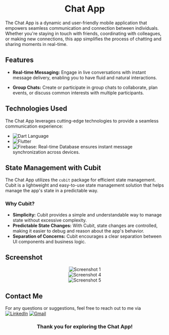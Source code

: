 <h1 align="center">Chat App</h1>

The Chat App is a dynamic and user-friendly mobile application that empowers seamless communication and connection between individuals. Whether you're staying in touch with friends, coordinating with colleagues, or making new connections, this app simplifies the process of chatting and sharing moments in real-time.

## Features

- **Real-time Messaging:** Engage in live conversations with instant message delivery, enabling you to have fluid and natural interactions.

- **Group Chats:** Create or participate in group chats to collaborate, plan events, or discuss common interests with multiple participants.

## Technologies Used

The Chat App leverages cutting-edge technologies to provide a seamless communication experience:

- ![Dart Language](https://img.shields.io/badge/Dart-0175C2?style=for-the-badge&logo=dart&logoColor=white)
- ![Flutter](https://img.shields.io/badge/Flutter-02569B?style=for-the-badge&logo=flutter&logoColor=white)
- ![Firebase](https://img.shields.io/badge/Firebase-FFCA28?style=for-the-badge&logo=firebase&logoColor=black): Real-time Database ensures instant message synchronization across devices.


## State Management with Cubit

The Chat App utilizes the `cubit` package for efficient state management. Cubit is a lightweight and easy-to-use state management solution that helps manage the app's state in a predictable way.

### Why Cubit?

- **Simplicity:** Cubit provides a simple and understandable way to manage state without excessive complexity.
- **Predictable State Changes:** With Cubit, state changes are controlled, making it easier to debug and reason about the app's behavior.
- **Separation of Concerns:** Cubit encourages a clear separation between UI components and business logic.



## Screenshot

<div align="center">
  <img src="https://github.com/ahmednasr1237/Chat-App/assets/92389822/eb9cfefe-0308-443b-a84f-7b81038d9b65" alt="Screenshot 1">
  
  <br>
  
  <img src="https://github.com/ahmednasr1237/Chat-App/assets/92389822/7ca4a2c5-0bcd-4222-a03f-166e09dd5e6d" alt="Screenshot 4">
  
  <br>
  
  <img src="https://github.com/ahmednasr1237/Chat-App/assets/92389822/94eb0631-be63-4dc1-927d-5bdf110942ff" alt="Screenshot 5">
  
</div>


## Contact Me

For any questions or suggestions, feel free to reach out to me via [![LinkedIn](https://img.shields.io/badge/LinkedIn-0077B5?style=for-the-badge&logo=linkedin&logoColor=white)](https://www.linkedin.com/in/ahmed-nasr-Fahmey/)
[![Gmail](https://img.shields.io/badge/Gmail-D14836?style=for-the-badge&logo=gmail&logoColor=white)](mailto:ahmed.nasr.fahmey@gmail.com)

<h3 align="center">Thank you for exploring the Chat App!</h3>
